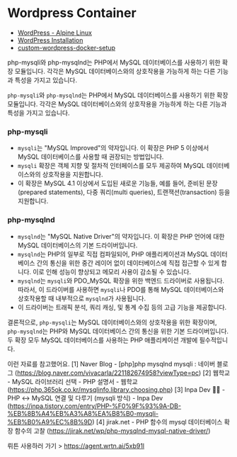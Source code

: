 # Wordpress Container

- [WordPress - Alpine Linux](https://wiki.alpinelinux.org/wiki/WordPress)
- [WordPress Installation](https://www.hostinger.com/tutorials/-how-to-install-wordpress-with-nginx-on-ubuntu/?ppc_campaign=google_search_generic_hosting_all&bidkw=defaultkeyword&lo=1009871)
- [custom-wordpress-docker-setup](https://codingwithmanny.medium.com/custom-wordpress-docker-setup-8851e98e6b8)


php-mysqli와 php-mysqlnd는 PHP에서 MySQL 데이터베이스를 사용하기 위한 확장 모듈입니다. 각각은 MySQL 데이터베이스와의 상호작용을 가능하게 하는 다른 기능과 특성을 가지고 있습니다.

`php-mysqli`와 `php-mysqlnd`는 PHP에서 MySQL 데이터베이스를 사용하기 위한 확장 모듈입니다. 각각은 MySQL 데이터베이스와의 상호작용을 가능하게 하는 다른 기능과 특성을 가지고 있습니다.

### php-mysqli

- `mysqli`는 "MySQL Improved"의 약자입니다. 이 확장은 PHP 5 이상에서 MySQL 데이터베이스를 사용할 때 권장되는 방법입니다.
- `mysqli` 확장은 객체 지향 및 절차적 인터페이스를 모두 제공하여 MySQL 데이터베이스와의 상호작용을 지원합니다.
- 이 확장은 MySQL 4.1 이상에서 도입된 새로운 기능들, 예를 들어, 준비된 문장(prepared statements), 다중 쿼리(multi queries), 트랜잭션(transaction) 등을 지원합니다.

### php-mysqlnd

- `mysqlnd`는 "MySQL Native Driver"의 약자입니다. 이 확장은 PHP 언어에 대한 MySQL 데이터베이스의 기본 드라이버입니다.
- `mysqlnd`는 PHP의 일부로 직접 컴파일되어, PHP 애플리케이션과 MySQL 데이터베이스 간의 통신을 위한 중간 레이어 없이 데이터베이스에 직접 접근할 수 있게 합니다. 이로 인해 성능이 향상되고 메모리 사용이 감소될 수 있습니다.
- `mysqlnd`는 `mysqli`와 PDO_MySQL 확장을 위한 백엔드 드라이버로 사용됩니다. 따라서, 이 드라이버를 사용하면 `mysqli`나 PDO를 통해 MySQL 데이터베이스와 상호작용할 때 내부적으로 `mysqlnd`가 사용됩니다.
- 이 드라이버는 트래픽 분석, 쿼리 캐싱, 및 통계 수집 등의 고급 기능을 제공합니다.

결론적으로, `php-mysqli`는 MySQL 데이터베이스와의 상호작용을 위한 확장이며, `php-mysqlnd`는 PHP와 MySQL 데이터베이스 간의 통신을 위한 기본 드라이버입니다. 두 확장 모두 MySQL 데이터베이스를 사용하는 PHP 애플리케이션 개발에 필수적입니다. 

이런 자료를 참고했어요.
[1] Naver Blog - [php]php mysqlnd mysqli : 네이버 블로그 (https://blog.naver.com/vivacarla/221182674958?viewType=pc)
[2] 웹학교 - MySQL 라이브러리 선택 - PHP 설명서 - 웹학교 (https://php.365ok.co.kr/mysqlinfo.library.choosing.php)
[3] Inpa Dev 👨‍💻 - PHP ↔ MySQL 연결 및 다루기 (mysqli 방식) - Inpa Dev ‍ (https://inpa.tistory.com/entry/PHP-%F0%9F%93%9A-DB-%EB%8B%A4%EB%A3%A8%EA%B8%B0-mysqli-%EB%B0%A9%EC%8B%9D)
[4] jirak.net - PHP 함수의 mysql 데이터베이스 확장 함수의 고찰 (https://jirak.net/wp/php-mysqlnd-mysql-native-driver/) 

뤼튼 사용하러 가기 > https://agent.wrtn.ai/5xb91l
